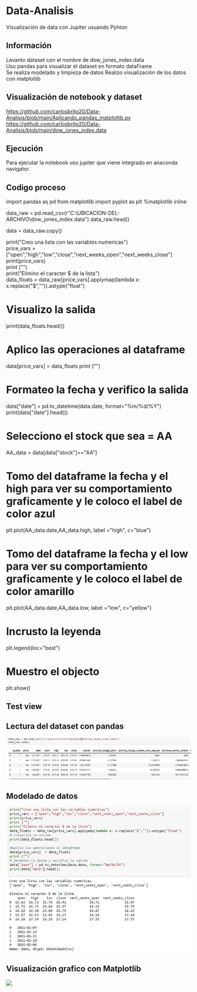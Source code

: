# Data-Analisis

Visualización de data con Jupiter usuando Pyhton

## Información 
Levanto dataset con el nombre de dow_jones_index.data \
Uso pandas para visualizar el dataset en formato dataFrame \
Se realiza modelado y limpieza de datos
Realizo visualización de los datos con matplotlib

## Visualización de notebook y dataset
https://github.com/carlosbrito20/Data-Analisis/blob/main/Aplicando_pandas_matplotlib.py \
https://github.com/carlosbrito20/Data-Analisis/blob/main/dow_jones_index.data

## Ejecución
Para ejecutar la notebook uso jupiter que viene integrado en anaconda navigator.

## Codigo proceso 

import pandas as pd
from matplotlib import pyplot as plt
%matplotlib inline

data_raw = pd.read_csv(r"C:\UBICACION-DEL-ARCHIVO\dow_jones_index.data")
data_raw.head()

data = data_raw.copy()

print("Creo una lista con las variables numericas") \
price_vars = ["open","high","low","close","next_weeks_open","next_weeks_close"] \
print(price_vars) \
print ("")  \
print("Elimino el caracter $ de la lista") \
data_floats = data_raw[price_vars].applymap(lambda x: x.replace("$","")).astype("float")
# Visualizo la salida
print(data_floats.head())
# Aplico las operaciones al dataframe
data[price_vars]  = data_floats
print ("")
# Formateo la fecha y verifico la salida
data["date"] = pd.to_datetime(data.date, format="%m/%d/%Y")
print(data["date"].head())
# Selecciono el stock que sea = AA
AA_data = data[data["stock"]=="AA"]
# Tomo del dataframe la fecha y el high para ver su comportamiento graficamente y le coloco el label de color azul
plt.plot(AA_data.date,AA_data.high, label ="high", c="blue")
# Tomo del dataframe la fecha y el low para ver su comportamiento graficamente y le coloco el label de color amarillo
plt.plot(AA_data.date,AA_data.low, label ="low", c="yellow")
# Incrusto la leyenda
plt.legend(loc="best")
# Muestro el objecto
plt.show()

## Test view
  ## Lectura del dataset con pandas
![](/Lectura_dataset_pandas.JPG)

  ## Modelado de datos
![](/Modelado_datos.JPG)

  ## Visualización grafico con Matplotlib
 ![](/Visualización_con_Matplotlib.JPG)
